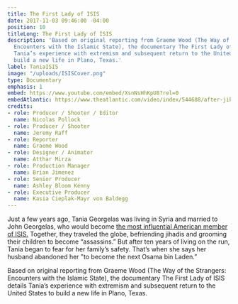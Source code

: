 ```yaml
---
title: The First Lady of ISIS
date: 2017-11-03 09:46:00 -04:00
position: 10
titleLong: The First Lady of ISIS
description: 'Based on original reporting from Graeme Wood (The Way of the Strangers:
  Encounters with the Islamic State), the documentary The First Lady of ISIS details
  Tania’s experience with extremism and subsequent return to the United States to
  build a new life in Plano, Texas.'
label: TaniaISIS
image: "/uploads/ISISCover.png"
type: Documentary
emphasis: 1
embed: https://www.youtube.com/embed/XsnNsHhKpU8?rel=0
embedAtlantic: https://www.theatlantic.com/video/index/544688/after-jihad-documentary-film/
credits:
- role: Producer / Shooter / Editor
  name: Nicolas Pollock
- role: Producer / Shooter
  name: Jeremy Raff
- role: Reporter
  name: Graeme Wood
- role: Designer / Animator
  name: Atthar Mirza
- role: Production Manager
  name: Brian Jimenez
- role: Senior Producer
  name: Ashley Bloom Kenny
- role: Executive Producer
  name: Kasia Cieplak-Mayr von Baldegg
---
```


Just a few years ago, Tania Georgelas was living in Syria and married to John Georgelas, who would become [the most influential American member of ISIS.](https://www.theatlantic.com/magazine/archive/2017/03/the-american-leader-in-the-islamic-state/510872/) Together, they traveled the globe, befriending jihadis and grooming their children to become “assassins.” But after ten years of living on the run, Tania began to fear for her family’s safety. That’s when she says her husband abandoned her "to become the next Osama bin Laden.” 

Based on original reporting from Graeme Wood (The Way of the Strangers: Encounters with the Islamic State), the documentary The First Lady of ISIS details Tania’s experience with extremism and subsequent return to the United States to build a new life in Plano, Texas.
